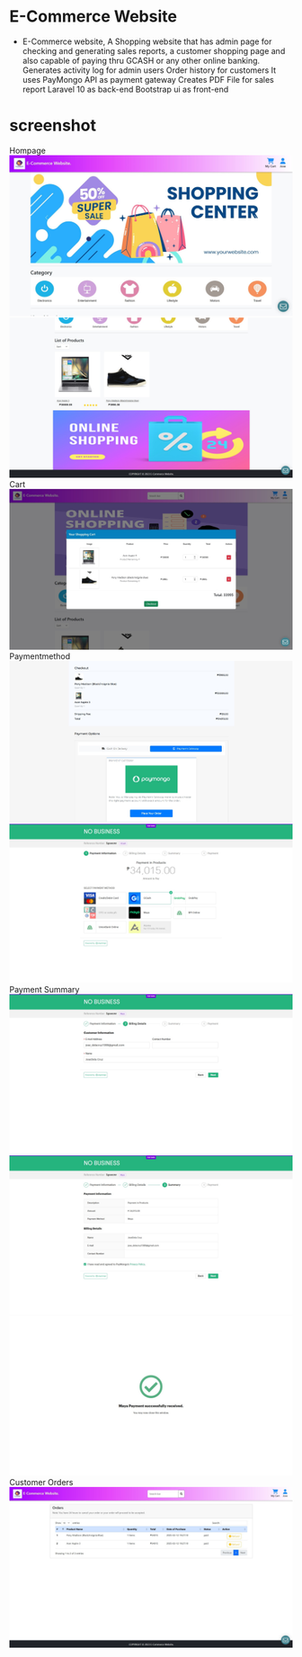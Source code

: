 # E-Commerce Website
 - E-Commerce website, A Shopping website that has admin page for checking and generating sales reports, a customer shopping page and also capable of paying thru GCASH or any other online banking. 
 Generates activity log for admin users
 Order history for customers
 It uses PayMongo API as payment gateway
 Creates PDF File for sales report
 Laravel 10 as back-end
 Bootstrap ui as front-end

# screenshot
Hompage
  ![alt text](https://github.com/No-Spacing/E_Commerce_Website/blob/main/screenshot/screenshot1.jpg)
  ![alt text](https://github.com/No-Spacing/E_Commerce_Website/blob/main/screenshot/screenshot2.jpg)
Cart
  ![alt text](https://github.com/No-Spacing/E_Commerce_Website/blob/main/screenshot/screenshot3.jpg)
Paymentmethod
  ![alt text](https://github.com/No-Spacing/E_Commerce_Website/blob/main/screenshot/screenshot4.jpg)
  ![alt text](https://github.com/No-Spacing/E_Commerce_Website/blob/main/screenshot/screenshot5.jpg)
Payment Summary
  ![alt text](https://github.com/No-Spacing/E_Commerce_Website/blob/main/screenshot/screenshot6.jpg)
  ![alt text](https://github.com/No-Spacing/E_Commerce_Website/blob/main/screenshot/screenshot7.jpg)
  ![alt text](https://github.com/No-Spacing/E_Commerce_Website/blob/main/screenshot/screenshot8.jpg)
Customer Orders
  ![alt text](https://github.com/No-Spacing/E_Commerce_Website/blob/main/screenshot/screenshot9.jpg)
